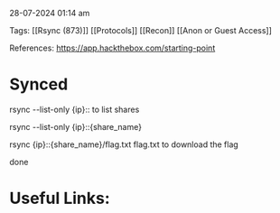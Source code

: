 
28-07-2024 01:14 am

Tags: [[Rsync (873)]] [[Protocols]] [[Recon]] [[Anon or Guest Access]]

References: https://app.hackthebox.com/starting-point


# Synced

rsync --list-only {ip}:: to list shares

rsync --list-only {ip}::{share_name}

rsync {ip}::{share_name}/flag.txt flag.txt to download the flag

done



# Useful Links:

